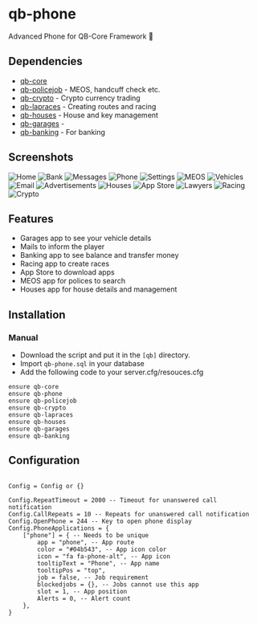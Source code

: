 # qb-phone
Advanced Phone for QB-Core Framework :iphone:

## Dependencies
- [qb-core](https://github.com/qbcore-framework/qb-core)
- [qb-policejob](https://github.com/qbcore-framework/qb-policejob) - MEOS, handcuff check etc. 
- [qb-crypto](https://github.com/qbcore-framework/qb-crypto) - Crypto currency trading 
- [qb-lapraces](https://github.com/qbcore-framework/qb-lapraces) - Creating routes and racing 
- [qb-houses](https://github.com/qbcore-framework/qb-houses) - House and key management 
- [qb-garages](https://github.com/qbcore-framework/qb-garages) - 
- [qb-banking](https://github.com/qbcore-framework/qb-banking) - For banking


## Screenshots
![Home](https://i.imgur.com/glglNdH.png)
![Bank](https://i.imgur.com/5m1STgM.png)
![Messages](https://i.imgur.com/oYHfjKd.png)
![Phone](https://i.imgur.com/qnpRzRj.png)
![Settings](https://i.imgur.com/Z9cOcWp.png)
![MEOS](https://i.imgur.com/BfES1CS.png)
![Vehicles](https://i.imgur.com/HpSM1qt.png)
![Email](https://i.imgur.com/Ai2ixMz.png)
![Advertisements](https://i.imgur.com/KOlvicw.png)
![Houses](https://i.imgur.com/B4aTGo0.png)
![App Store](https://imgur.com/mpBOgfN.png)
![Lawyers](https://i.imgur.com/nWZKCQh.png)
![Racing](https://i.imgur.com/Yif8SYn.png)
![Crypto](https://i.imgur.com/9irWkTD.png)

## Features
- Garages app to see your vehicle details
- Mails to inform the player
- Banking app to see balance and transfer money
- Racing app to create races
- App Store to download apps
- MEOS app for polices to search
- Houses app for house details and management

## Installation
### Manual
- Download the script and put it in the `[qb]` directory.
- Import `qb-phone.sql` in your database
- Add the following code to your server.cfg/resouces.cfg
```
ensure qb-core
ensure qb-phone
ensure qb-policejob
ensure qb-crypto
ensure qb-lapraces
ensure qb-houses
ensure qb-garages
ensure qb-banking
```

## Configuration
```

Config = Config or {}

Config.RepeatTimeout = 2000 -- Timeout for unanswered call notification
Config.CallRepeats = 10 -- Repeats for unanswered call notification
Config.OpenPhone = 244 -- Key to open phone display
Config.PhoneApplications = {
    ["phone"] = { -- Needs to be unique
        app = "phone", -- App route
        color = "#04b543", -- App icon color
        icon = "fa fa-phone-alt", -- App icon
        tooltipText = "Phone", -- App name
        tooltipPos = "top",
        job = false, -- Job requirement
        blockedjobs = {}, -- Jobs cannot use this app
        slot = 1, -- App position
        Alerts = 0, -- Alert count
    },
}
```
